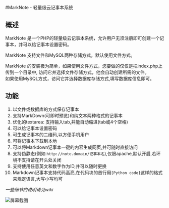#MarkNote - 轻量级云记事本系统

概述
----------
MarkNote 是一个PHP的轻量级云记事本系统，允许用户无须注册即可创建一个记事本，并可以给记事本设置密码。

MarkNote 支持文件和MySQL两种存储方式，默认使用文件方式。

MarkNote 的安装极为简单，如果使用文件方式，您要做的仅仅是把index.php上传到一个目录中, 访问它并选择文件存储方式，他会自动创建所需的文件。  
如果使用MySQL方式，访问它并选择数据库存储方式,填写数据库信息即可。

功能
----------
1. 以文件或数据库的方式保存记事本
2. 支持MarkDown(可即时预览)和纯文本两种格式的记事本
3. 优化的textarea: 支持输入tab,并能自动缩进(tab或4个空格)
4. 可以给记事本设置密码
5. 可生成记事本的二维码,以方便手机用户
6. 可将记事本下载到本地
7. 可以将Markdown记事本一键的内容生成网页,并可随时直接访问
8. 支持伪静态(例如:`http://note.domain/记事本名`),仅限apache,默认开启,若环境不支持请在开头处关闭
9. 支持使用任意英文和数字作为ID,并可以随时更换
10. Markdown记事本支持代码高亮,在代码块的首行用`[Python code]`这样的格式来规定语言,大写小写均可

*一些细节的说明请见wiki*


![屏幕截图](http://git.oschina.net/uploads/images/2015/0629/090911_96ba38a8_83769.png "在这里输入图片标题")
